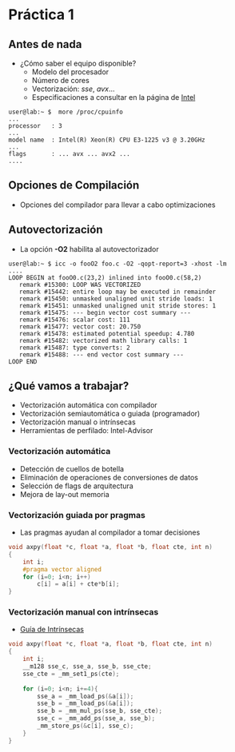 # Práctica 1

## Antes de nada 
* ¿Cómo saber el equipo disponible?
    * Modelo del procesador
    * Número de cores
    * Vectorización: *sse*, *avx*...
    * Especificaciones a consultar en la página de [Intel](https://ark.intel.com/content/www/es/es/ark.html\#@PanelLabel122139)

```console
user@lab:~ $  more /proc/cpuinfo 
...
processor	: 3
...
model name	: Intel(R) Xeon(R) CPU E3-1225 v3 @ 3.20GHz
...
flags		: ... avx ... avx2 ...
....
```

## Opciones de Compilación
* Opciones del compilador para llevar a cabo optimizaciones

## Autovectorización
* La opción **-O2** habilita al autovectorizador

```console
user@lab:~ $ icc -o fooO2 foo.c -O2 -qopt-report=3 -xhost -lm
....
LOOP BEGIN at fooO0.c(23,2) inlined into fooO0.c(58,2)
   remark #15300: LOOP WAS VECTORIZED
   remark #15442: entire loop may be executed in remainder
   remark #15450: unmasked unaligned unit stride loads: 1 
   remark #15451: unmasked unaligned unit stride stores: 1 
   remark #15475: --- begin vector cost summary ---
   remark #15476: scalar cost: 111 
   remark #15477: vector cost: 20.750 
   remark #15478: estimated potential speedup: 4.780 
   remark #15482: vectorized math library calls: 1 
   remark #15487: type converts: 2 
   remark #15488: --- end vector cost summary ---
LOOP END
```

## ¿Qué vamos a trabajar?
* Vectorización automática con compilador
* Vectorización semiautomática o guiada (programador)
* Vectorización manual o intrínsecas
* Herramientas de perfilado: Intel-Advisor

### Vectorización automática
* Detección de cuellos de botella
* Eliminación de operaciones de conversiones de datos
* Selección de flags de arquitectura
* Mejora de lay-out memoria

### Vectorización guiada por pragmas
* Las pragmas ayudan al compilador a tomar decisiones

```c
void axpy(float *c, float *a, float *b, float cte, int n)
{
	int i;
	#pragma vector aligned
	for (i=0; i<n; i++)
		c[i] = a[i] + cte*b[i];
}
```

### Vectorización manual con intrínsecas
* [Guía de Intrínsecas](https://software.intel.com/sites/landingpage/IntrinsicsGuide/)

```c
void axpy(float *c, float *a, float *b, float cte, int n)
{
	int i;
	__m128 sse_c, sse_a, sse_b, sse_cte;
	sse_cte = _mm_set1_ps(cte);
	
	for (i=0; i<n; i+=4){
		sse_a = _mm_load_ps(&a[i]);
		sse_b = _mm_load_ps(&a[i]);
		sse_b = _mm_mul_ps(sse_b, sse_cte);
		sse_c = _mm_add_ps(sse_a, sse_b);
		_mm_store_ps(&c[i], sse_c);
	}
}
```

